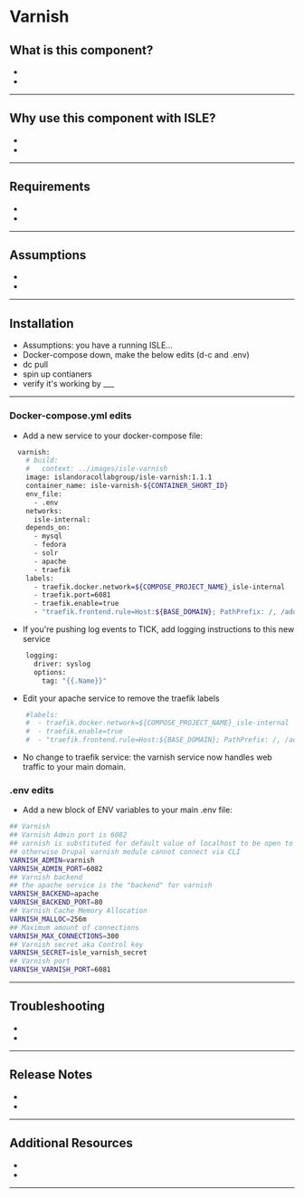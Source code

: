 # Varnish

## What is this component?

*
*

---

## Why use this component with ISLE?

*
*

---

## Requirements

*
*

---

## Assumptions

*
*

---

## Installation

* Assumptions: you have a running ISLE...
* Docker-compose down, make the below edits (d-c and .env)
* dc pull
* spin up contianers
* verify it's working by ___

---

### Docker-compose.yml edits

* Add a new service to your docker-compose file:

```bash 
  varnish:
    # build:
    #   context: ../images/isle-varnish
    image: islandoracollabgroup/isle-varnish:1.1.1
    container_name: isle-varnish-${CONTAINER_SHORT_ID}
    env_file:
      - .env
    networks:
      isle-internal:
    depends_on:
      - mysql
      - fedora
      - solr
      - apache
      - traefik
    labels:
      - traefik.docker.network=${COMPOSE_PROJECT_NAME}_isle-internal
      - traefik.port=6081
      - traefik.enable=true
      - "traefik.frontend.rule=Host:${BASE_DOMAIN}; PathPrefix: /, /adore-djatoka, /cantaloupe"
  ```
* If you're pushing log events to TICK, add logging instructions to this new service
```bash
    logging:
      driver: syslog
      options:
        tag: "{{.Name}}"
```
* Edit your apache service to remove the traefik labels

```bash
    #labels:
    #  - traefik.docker.network=${COMPOSE_PROJECT_NAME}_isle-internal
    #  - traefik.enable=true
    #  - "traefik.frontend.rule=Host:${BASE_DOMAIN}; PathPrefix: /, /adore-djatoka, /cantaloupe"
```

* No change to traefik service: the varnish service now handles web traffic to your main domain.


### .env edits
* Add a new block of ENV variables to your main .env file:

```bash
## Varnish
## Varnish Admin port is 6082
## varnish is substituted for default value of localhost to be open to apache
## otherwise Drupal varnish module cannot connect via CLI
VARNISH_ADMIN=varnish
VARNISH_ADMIN_PORT=6082
## Varnish backend
## the apache service is the "backend" for varnish
VARNISH_BACKEND=apache
VARNISH_BACKEND_PORT=80
## Varnish Cache Memory Allocation
VARNISH_MALLOC=256m
## Maximum amount of connections
VARNISH_MAX_CONNECTIONS=300
## Varnish secret aka Control key
VARNISH_SECRET=isle_varnish_secret
## Varnish port
VARNISH_VARNISH_PORT=6081
```
---

## Troubleshooting

*
*

---

## Release Notes

*
*

---

## Additional Resources
*
*

---
